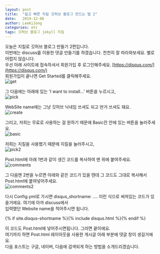 ```yaml
---
layout: post
title:  "쉽고 빠른 지킬 깃허브 블로그 만드는 법 2"
date:   2019-12-06
author: LeeKiJong
categories: etc
tags: 깃허브 블로그 jekyll 지킬 
---
```


오늘은 지킬로 깃허브 블로그 만들기 2편입니다.  
이번에는 discuss를 이용한 댓글 만들기를 하겠습니다. 천천히 잘 따라와보세요. 별로 어렵지 않습니다.  
우선 아래 사이트에 접속하셔서 회원가입 후 로그인해주세요.
[https://disqus.com/](https://disqus.com/)  
회원가입이 끝나면 Get Started를 클릭해주세요.  
![get](https://user-images.githubusercontent.com/52438368/70294901-75a92800-1828-11ea-80ef-f92240c2abf3.PNG)  

그 다음에는 아래에 있는 'I want to install...' 버튼을 누르시고,  
![pick](https://user-images.githubusercontent.com/52438368/70294905-780b8200-1828-11ea-8dad-908c23869387.PNG)  

WebSite name에는 그냥 깃허브 닉네임 쓰셔도 되고 딴거 쓰셔도 돼요.  
![create](https://user-images.githubusercontent.com/52438368/70294909-7a6ddc00-1828-11ea-94a7-f16a3699dcd1.PNG)  

그리고, 저희는 무료로 사용하는 걸 원하기 때문에 Basic칸 안에 있는 버튼을 눌러주세요.  
![basic](https://user-images.githubusercontent.com/52438368/70294910-7b067280-1828-11ea-97fe-68a14d409feb.png)  

저희는 지킬을 사용했기 때문에 지킬을 눌러주시고,  
![pick2](https://user-images.githubusercontent.com/52438368/70294911-7b067280-1828-11ea-955d-6a7d98d964d2.PNG)  

Post.html에 아래 1번과 같이 생긴 코드를 복사하여 맨 위에 붙여주세요.  
![comments](https://user-images.githubusercontent.com/52438368/70294914-7b9f0900-1828-11ea-9e11-79e99f5f19d2.PNG)  

그 다음엔 2번을 누르면 아래와 같은 코드가 있을 텐데 그 코드도 그대로 복사해서 Post.html에 붙여넣어주세요.  
![comments2](https://user-images.githubusercontent.com/52438368/70294915-7b9f0900-1828-11ea-8ff3-c8ab3fc126ab.PNG)  

다시 Config.yml로 가시면 disqus_shortname: .... 이런 식으로 써져있는 코드가 있을거에요. 여기에 아까 discuss에서  
입력했던 Website name을 적어주시면 됩니다.  
  

{% if site.disqus-shortname %}{% include disqus.html %}{% endif %} 

이 코드도 Post.html에 넣어주시면됩니다. 그러면 끝이에요.  
여기까지 하면 Post.html 레이아웃을 사용한 게시글 아래 부분에 댓글 창이 생길거에요.  
다음 포스트는 구글, 네이버, 다음에 검색되게 하는 방법을 소개드리겠습니다.







